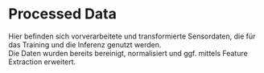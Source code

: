 # Processed Data

Hier befinden sich vorverarbeitete und transformierte Sensordaten, die für das Training und die Inferenz genutzt werden.  
Die Daten wurden bereits bereinigt, normalisiert und ggf. mittels Feature Extraction erweitert.

